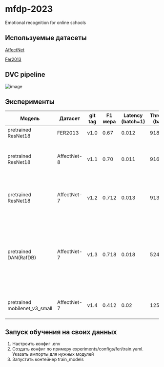 mfdp-2023
==============================

Emotional recognition for online schools

Используемые датасеты
---------------------
<p><a target="_blank" href="https://www.kaggle.com/datasets/noamsegal/affectnet-training-data">AffectNet</a></p>
<p><a target="_blank" href="https://www.kaggle.com/datasets/msambare/fer2013">Fer2013</a></p>

DVC pipeline
------------
![image](https://github.com/starminalush/mfdp-2023/assets/103132748/81fd0261-e8d3-4359-8c60-d0eb456b1d8a)

Эксперименты
---------------

| Модель | Датасет | git tag | F1 мера | Latency (batch=1) | Throughtput (batch=5) | Вывод |
| --- | --- | --- | --- | --- | --- | --- |
| pretrained ResNet18 | FER2013 |  v1.0 | 0.67 | 0.012 | 918.7 | Получен бейзлайн |
| pretrained ResNet18 | AffectNet-8 |  v1.1 | 0.70 | 0.011 | 916.6 | Улучшение качества и незначительное ухудшение пропускной способности|
| pretrained ResNet18 | AffectNet-7 |  v1.2 | 0.712 | 0.013 | 913.9 | Улучшение качества и  незначительное ухудшение пропускной способности|
| pretrained DAN(RafDB) | AffectNet-7 |  v1.3 | 0.718 | 0.018 | 524.9 | Улучшение качества и  незначительное ухудшение времени инференса. Сильное время ухудшения пропускной способности, но все еще приемлимое|
| pretrained mobilenet_v3_small | AffectNet-7 |  v1.4 | 0.412 | 0.02 | 1254.1| Качество стало хуже. Мердж в мастер отклонен|


Запуск обучения на своих данных
---------

1. Настроить конфиг .env
2. Создать конфиг по примеру experiments/configs/fer/train.yaml. Указать импорты для нужных модулей
3. Запустить контейнер train_models
